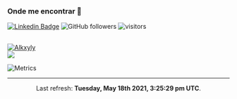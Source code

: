 ### Onde me encontrar 👋
[![Linkedin Badge](https://img.shields.io/badge/-Alkxyly-blue?style=flat-square&logo=Linkedin&logoColor=white&link=https://www.linkedin.com/in/alkxyly-samyr-8a75554a/)](https://www.linkedin.com/in/alkxyly-samyr-8a75554a/)
![GitHub followers](https://img.shields.io/github/followers/alkxyly?style=social)
![visitors](https://visitor-badge-reloaded.herokuapp.com/badge?page_id=alkxyly&color=00cf00)

<br/>
  <a href="https://github.com/alkxyly">
  <img align="center" src="https://github-readme-stats.vercel.app/api?username=alkxyly&show_icons=true&theme=gotham&&count_private=true" alt="Alkxyly" />
</a>
</br>
  <a href="https://github.com/alkxyly"> 
  <img align="center" src="https://github-readme-stats.vercel.app/api/top-langs/?username=alkxyly&show_icons=true&theme=gotham&layout=compact">
</a>





![Metrics](https://metrics.lecoq.io/alkxyly?template=classic&followup=1&followup.sections=repositories&config.timezone=America%2FBelem)



------------
<p align="center">Last refresh: <b>Tuesday, May 18th 2021, 3:25:29 pm UTC</b>. </p>


<!--
**alkxyly/alkxyly** is a ✨ _special_ ✨ repository because its `README.md` (this file) appears on your GitHub profile.

Here are some ideas to get you started:

- 🔭 I’m currently working on ...
- 🌱 I’m currently learning ...
- 👯 I’m looking to collaborate on ...
- 🤔 I’m looking for help with ...
- 💬 Ask me about ...
- 📫 How to reach me: ...
- 😄 Pronouns: ...
- ⚡ Fun fact: ...
-->

